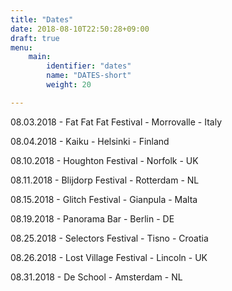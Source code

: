 ```yaml
---
title: "Dates"
date: 2018-08-10T22:50:28+09:00
draft: true
menu: 
    main:
        identifier: "dates"
        name: "DATES-short"
        weight: 20

---
```



08.03.2018 - Fat Fat Fat Festival - Morrovalle - Italy

08.04.2018 - Kaiku - Helsinki - Finland

08.10.2018 - Houghton Festival - Norfolk - UK

08.11.2018 - Blijdorp Festival - Rotterdam - NL

08.15.2018 - Glitch Festival - Gianpula - Malta

08.19.2018 - Panorama Bar - Berlin - DE

08.25.2018 - Selectors Festival - Tisno - Croatia

08.26.2018 - Lost Village Festival - Lincoln - UK

08.31.2018 - De School - Amsterdam - NL
